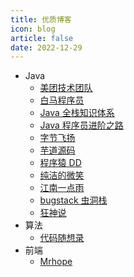 ```yaml
---
title: 优质博客
icon: blog
article: false
date: 2022-12-29
---
```


- Java
  - [美团技术团队](https://tech.meituan.com/)
  - [白马程序员](https://itbaima.net/#/document)
  - [Java 全栈知识体系](https://pdai.tech/)
  - [Java 程序员进阶之路](https://tobebetterjavaer.com)
  - [字节飞扬](https://bytesfly.github.io/blog/#/README)
  - [芋道源码](https://www.iocoder.cn/)
  - [程序猿 DD](https://blog.didispace.com/spring-boot-learning-2x/)
  - [纯洁的微笑](http://www.ityouknow.com/)
  - [江南一点雨](https://www.javaboy.org/springboot/)
  - [bugstack 虫洞栈](https://bugstack.cn/)
  - [狂神说](https://www.kuangstudy.com/)
- 算法
  - [代码随想录](https://www.programmercarl.com/)
- 前端
  - [Mrhope](https://mrhope.site/)
